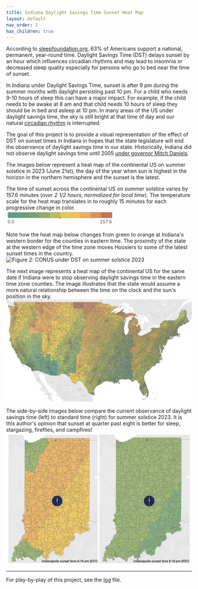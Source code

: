 ```yaml
---
title: Indiana Daylight Savings Time Sunset Heat Map
layout: default
nav_order: 2
has_children: true
---
```


According to [sleepfoundation.org](https://www.sleepfoundation.org/sleep-news/removing-daylight-saving-time-changes-sleep), 63% of Americans support a national, permanent, year-round time. Daylight Savings Time (DST) delays sunset by an hour which influences circadian rhythms and may lead to insomnia or decreased sleep quality especially for persons who go to bed near the time of sunset.

In Indiana under Daylight Savings Time, sunset is after 9 pm during the summer months with daylight persisting past 10 pm. For a child who needs 9-10 hours of sleep this can have a major impact. For example, if the child needs to be awake at 8 am and that child needs 10 hours of sleep they should be in bed and asleep at 10 pm. In many areas of the US under daylight savings time, the sky is still bright at that time of day and our natural [circadian rhythm](https://www.sleepfoundation.org/circadian-rhythm) is interrupted.

The goal of this project is to provide a visual representation of the effect of DST on sunset times in Indiana in hopes that the state legislature will end the observance of daylight savings time in our state. Historically, Indiana did not observe daylight savings time until 2005 [under governor Mitch Daniels](https://www.wave3.com/story/3341011/daniels-signs-daylight-saving-time-into-law/). 

The images below represent a heat map of the continental US on summer solstice in 2023 (June 21st), the day of the year when sun is highest in the horizon in the northern hemisphere and the sunset is the latest.   

The time of sunset across the continental US on summer solstice varies by 157.6 minutes (*over 2 1/2 hours, normalized for local time*). The temperature scale for the heat map translates in to roughly 15 minutes for each progressive change in color.   
![Figure 1: Scale of sunset times](images/image-3.png)

Note how the heat map below changes from green to orange at Indiana's western border for the counties in eastern time. The proximity of the state at the western edge of the time zone moves Hoosiers to some of the latest sunset times in the country. 
![Figure 2: CONUS under DST on summer solstice 2023](<images/Screenshot 2023-10-26 at 10.36.46 AM.png>)

The next image represents a heat map of the continental US for the same date if Indiana were to stop observing daylight savings time in the eastern time zone counties. The image illustrates that the state would assume a more natural relationship between the time on the clock and the sun's position in the sky.
![CONUS if Indiana stopped observing DST on summer solstice 2023](images/image-4.png)

The side-by-side images below compare the current observance of daylight savings time (left) to standard time (right) for summer solstice 2023. It is this author's opinion that sunset at quarter past eight is better for sleep, stargazing, fireflies, and campfires!
![Indiana EDT v EST](images/image-5.png)


----

For play-by-play of this project, see the [log](/DST/log.html) file.